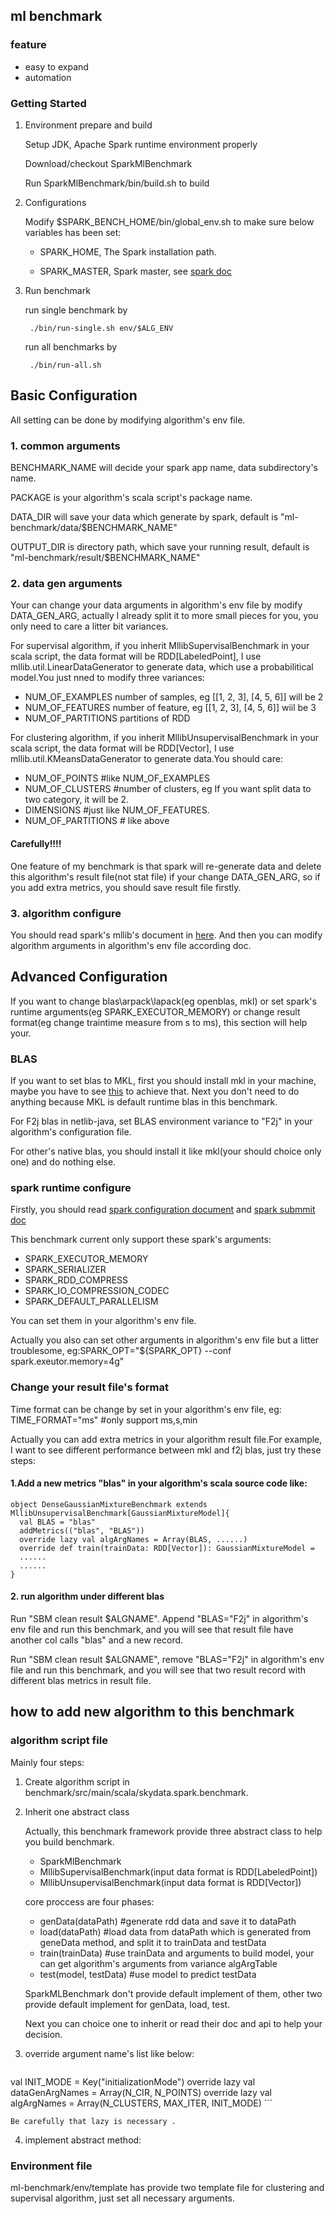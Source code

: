 ## ml benchmark

### feature
* easy to expand
* automation


### Getting Started

1. Environment prepare and build

    Setup JDK, Apache Spark runtime environment properly
    
    Download/checkout SparkMlBenchmark
    
    Run SparkMlBenchmark/bin/build.sh to build 

2. Configurations

    Modify $SPARK_BENCH_HOME/bin/global_env.sh to make sure below variables has been set: 
    
    * SPARK_HOME, The Spark installation path.
        
    * SPARK_MASTER, Spark master, see [spark doc](https://spark.apache.org/docs/latest/submitting-applications.html)


3. Run benchmark
    
    run single benchmark by
    
        ./bin/run-single.sh env/$ALG_ENV

    run all benchmarks by
    
        ./bin/run-all.sh

## Basic Configuration
All setting can be done by modifying algorithm's env file.
### 1. common arguments
BENCHMARK_NAME will decide your spark app name, data subdirectory's name.

PACKAGE is your algorithm's scala script's package name.

DATA_DIR will save your data which generate by spark, default is "ml-benchmark/data/$BENCHMARK_NAME"

OUTPUT_DIR is directory path, which save your running result, default is "ml-benchmark/result/$BENCHMARK_NAME"



### 2. data gen arguments
Your can change your data arguments in algorithm's env file by modify DATA_GEN_ARG, 
actually I already split it to more small pieces for you, you only need to care a litter bit variances.

For supervisal algorithm, if you inherit MllibSupervisalBenchmark in your scala script, the data format will be 
RDD[LabeledPoint], I use mllib.util.LinearDataGenerator to generate data, which use a probabilitical model.You just nned to modify three variances:
* NUM_OF_EXAMPLES    number of samples, eg [[1, 2, 3], [4, 5, 6]] will be 2
* NUM_OF_FEATURES    number of feature, eg [[1, 2, 3], [4, 5, 6]] wiil be 3
* NUM_OF_PARTITIONS  partitions of RDD

For clustering algorithm, if you inherit MllibUnsupervisalBenchmark 
in your scala script, the data format will be RDD[Vector], I use 
mllib.util.KMeansDataGenerator to generate data.You should care:
* NUM_OF_POINTS         #like NUM_OF_EXAMPLES
* NUM_OF_CLUSTERS       #number of clusters, eg If you want split data to two category, it will be 2.
* DIMENSIONS            #just like NUM_OF_FEATURES.
* NUM_OF_PARTITIONS   # like above

#### Carefully!!!!
One feature of my benchmark is that spark will re-generate data and delete this algorithm's result file(not stat file) if your change DATA_GEN_ARG, 
so if you add extra metrics, you should save result file firstly.
### 3. algorithm configure
You should read spark's mllib's document in [here](https://spark.apache.org/docs/latest/api/scala/index.html#org.apache.spark.mllib.package).
And then you can modify algorithm arguments in algorithm's env file according doc.



## Advanced Configuration
If you want to change blas\arpack\lapack(eg openblas, mkl) or set spark's runtime arguments(eg SPARK_EXECUTOR_MEMORY) or 
change result format(eg change traintime measure from s to ms), this section will help your.
 
 
### BLAS
If you want to set blas to MKL, first you should install mkl in your machine, maybe you have to see [this](https://brucebcampbell.wordpress.com/2014/12/04/setting-up-native-atlas-with-netlib-java/) to achieve that.
Next you don't need to do anything because MKL is default runtime blas in this benchmark.
 
For F2j blas in netlib-java, set BLAS environment variance to "F2j" in your algorithm's configuration file.
 
For other's native blas, you should install it like mkl(your should choice only one) and do nothing else.
 
 
### spark runtime configure
Firstly, you should read [spark configuration document](http://spark.apache.org/docs/latest/configuration.html) and [spark submmit doc](http://spark.apache.org/docs/latest/submitting-applications.html)
 
This benchmark current only support these spark's arguments:
 
* SPARK_EXECUTOR_MEMORY
* SPARK_SERIALIZER
* SPARK_RDD_COMPRESS
* SPARK_IO_COMPRESSION_CODEC
* SPARK_DEFAULT_PARALLELISM
 
 
You can set them in your algorithm's env file.
 
Actually you also can set other arguments in algorithm's env file but a litter troublesome, eg:SPARK_OPT="${SPARK_OPT} --conf spark.exeutor.memory=4g"
 
 
 
 
### Change your result file's format
Time format can be change by set in your algorithm's env file, eg:
TIME_FORMAT="ms"   #only support ms,s,min
   
Actually you can add extra metrics in your algorithm result file.For example, I want to see different 
performance between mkl and f2j blas, just try these steps:
 
#### 1.Add a new metrics "blas" in your algorithm's scala source code like:
 
 
```
object DenseGaussianMixtureBenchmark extends MllibUnsupervisalBenchmark[GaussianMixtureModel]{
  val BLAS = "blas"
  addMetrics(("blas", "BLAS"))
  override lazy val algArgNames = Array(BLAS, ......)
  override def train(trainData: RDD[Vector]): GaussianMixtureModel =
  ......
  ......
}
```


#### 2. run algorithm under different blas
Run "SBM clean result $ALGNAME". Append "BLAS="F2j" in algorithm's env file and run this benchmark, and you will see that result file have another 
col calls "blas" and a new record.

Run "SBM clean result $ALGNAME", remove "BLAS="F2j" in algorithm's env file and run this benchmark, and you will see that two result record
with different blas metrics in result file.

    



## how to add new algorithm to this benchmark
### algorithm script file
Mainly four steps:

1. Create algorithm script in benchmark/src/main/scala/skydata.spark.benchmark.
2. Inherit one abstract class

    Actually, this benchmark framework provide three abstract class to help you build benchmark.
    * SparkMlBenchmark
    * MllibSupervisalBenchmark(input data format is RDD[LabeledPoint])
    * MllibUnsupervisalBenchmark(input data format is RDD[Vector])

    core proccess are four phases:
    * genData(dataPath)    #generate rdd data and save it to dataPath
    * load(dataPath)       #load  data from dataPath which is generated from geneData method, and split it to trainData and testData
    * train(trainData)     #use trainData and arguments to build model, your can get algorithm's arguments from variance algArgTable
    * test(model, testData)       #use model to predict testData
    
    SparkMLBenchmark don't provide default implement of them, other two provide default implement for
genData, load, test.
  
    Next you can choice one to inherit or read their doc and api to help your decision.
3. override argument name's list like below:

    ```
  val INIT_MODE = Key("initializationMode")
  override lazy val dataGenArgNames = Array(N_CIR, N_POINTS)
  override lazy val algArgNames = Array(N_CLUSTERS, MAX_ITER, INIT_MODE)
    ```
    
    Be carefully that lazy is necessary .


4. implement abstract method:
     



### Environment file
ml-benchmark/env/template has provide two template file for clustering and 
supervisal algorithm, just set all necessary arguments.

